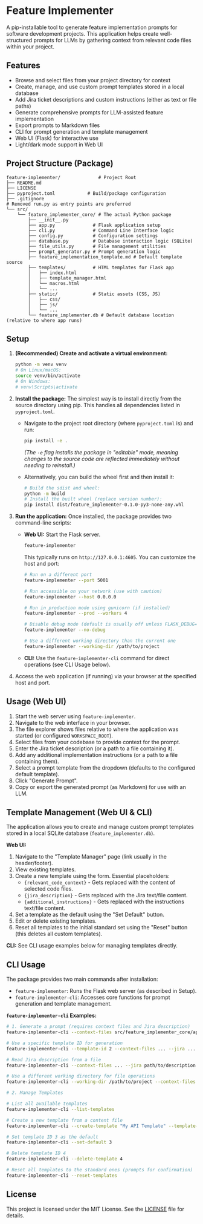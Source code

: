 # Feature Implementer

A pip-installable tool to generate feature implementation prompts for software development projects. This application helps create well-structured prompts for LLMs by gathering context from relevant code files within your project.

## Features

- Browse and select files from your project directory for context
- Create, manage, and use custom prompt templates stored in a local database
- Add Jira ticket descriptions and custom instructions (either as text or file paths)
- Generate comprehensive prompts for LLM-assisted feature implementation
- Export prompts to Markdown files
- CLI for prompt generation and template management
- Web UI (Flask) for interactive use
- Light/dark mode support in Web UI

## Project Structure (Package)

```
feature-implementer/              # Project Root
├── README.md
├── LICENSE
├── pyproject.toml            # Build/package configuration
├── .gitignore
# Removed run.py as entry points are preferred
└── src/
    └── feature_implementer_core/ # The actual Python package
        ├── __init__.py
        ├── app.py              # Flask application setup
        ├── cli.py              # Command Line Interface logic
        ├── config.py           # Configuration settings
        ├── database.py         # Database interaction logic (SQLite)
        ├── file_utils.py       # File management utilities
        ├── prompt_generator.py # Prompt generation logic
        ├── feature_implementation_template.md # Default template source
        ├── templates/          # HTML templates for Flask app
        │   ├── index.html
        │   ├── template_manager.html
        │   └── macros.html
        │   └── ...
        ├── static/             # Static assets (CSS, JS)
        │   ├── css/
        │   ├── js/
        │   └── ...
        └── feature_implementer.db # Default database location (relative to where app runs)
```

## Setup

1.  **(Recommended) Create and activate a virtual environment:**
    ```bash
    python -m venv venv
    # On Linux/macOS:
    source venv/bin/activate
    # On Windows:
    # venv\Scripts\activate 
    ```

2.  **Install the package:**
    The simplest way is to install directly from the source directory using pip. This handles all dependencies listed in `pyproject.toml`.
    *   Navigate to the project root directory (where `pyproject.toml` is) and run:
        ```bash
        pip install -e .
        ```
        *(The `-e` flag installs the package in "editable" mode, meaning changes to the source code are reflected immediately without needing to reinstall.)*

    *   Alternatively, you can build the wheel first and then install it:
        ```bash
        # Build the sdist and wheel:
        python -m build
        # Install the built wheel (replace version number):
        pip install dist/feature_implementer-0.1.0-py3-none-any.whl 
        ```

3.  **Run the application:**
    Once installed, the package provides two command-line scripts:
    *   **Web UI:** Start the Flask server.
        ```bash
        feature-implementer 
        ```
        This typically runs on `http://127.0.0.1:4605`. You can customize the host and port:
        ```bash
        # Run on a different port
        feature-implementer --port 5001
        
        # Run accessible on your network (use with caution)
        feature-implementer --host 0.0.0.0 
        
        # Run in production mode using gunicorn (if installed)
        feature-implementer --prod --workers 4
        
        # Disable debug mode (default is usually off unless FLASK_DEBUG=true)
        feature-implementer --no-debug
        
        # Use a different working directory than the current one
        feature-implementer --working-dir /path/to/project
        ```
    *   **CLI:** Use the `feature-implementer-cli` command for direct operations (see CLI Usage below).

4.  Access the web application (if running) via your browser at the specified host and port.

## Usage (Web UI)

1.  Start the web server using `feature-implementer`.
2.  Navigate to the web interface in your browser.
3.  The file explorer shows files relative to where the application was started (or configured `WORKSPACE_ROOT`).
4.  Select files from your codebase to provide context for the prompt.
5.  Enter the Jira ticket description (or a path to a file containing it).
6.  Add any additional implementation instructions (or a path to a file containing them).
7.  Select a prompt template from the dropdown (defaults to the configured default template).
8.  Click "Generate Prompt".
9.  Copy or export the generated prompt (as Markdown) for use with an LLM.

## Template Management (Web UI & CLI)

The application allows you to create and manage custom prompt templates stored in a local SQLite database (`feature_implementer.db`).

**Web UI:**
1.  Navigate to the "Template Manager" page (link usually in the header/footer).
2.  View existing templates.
3.  Create a new template using the form. Essential placeholders:
    *   `{relevant_code_context}` - Gets replaced with the content of selected code files.
    *   `{jira_description}` - Gets replaced with the Jira text/file content.
    *   `{additional_instructions}` - Gets replaced with the instructions text/file content.
4.  Set a template as the default using the "Set Default" button.
5.  Edit or delete existing templates.
6.  Reset all templates to the initial standard set using the "Reset" button (this deletes all custom templates).

**CLI:** See CLI usage examples below for managing templates directly.

## CLI Usage

The package provides two main commands after installation:

*   `feature-implementer`: Runs the Flask web server (as described in Setup).
*   `feature-implementer-cli`: Accesses core functions for prompt generation and template management.

**`feature-implementer-cli` Examples:**

```bash
# 1. Generate a prompt (requires context files and Jira description)
feature-implementer-cli --context-files src/feature_implementer_core/app.py src/feature_implementer_core/cli.py --jira "FEAT-123: Implement new endpoint" --instructions "Use Pydantic for validation." --output my_prompt.md

# Use a specific template ID for generation
feature-implementer-cli --template-id 2 --context-files ... --jira ... 

# Read Jira description from a file
feature-implementer-cli --context-files ... --jira path/to/description.txt

# Use a different working directory for file operations
feature-implementer-cli --working-dir /path/to/project --context-files app.py models.py --jira "FEAT-456: Add new feature"

# 2. Manage Templates

# List all available templates
feature-implementer-cli --list-templates

# Create a new template from a content file
feature-implementer-cli --create-template "My API Template" --template-content path/to/my_template.txt --template-description "Template for API endpoints"

# Set template ID 3 as the default
feature-implementer-cli --set-default 3

# Delete template ID 4
feature-implementer-cli --delete-template 4

# Reset all templates to the standard ones (prompts for confirmation)
feature-implementer-cli --reset-templates

```

## License

This project is licensed under the MIT License. See the [LICENSE](LICENSE) file for details. 